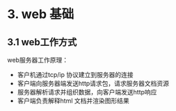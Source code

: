 # 3. web 基础

## 3.1 web工作方式

web服务器工作原理：
* 客户机通过tcp/ip 协议建立到服务器的连接
* 客户端向服务器端发送http请求包，请求服务器文档资源
* 服务器解析请求并组织数据，向客户端发送http响应
* 客户端负责解释html 文档并渲染图形结果

